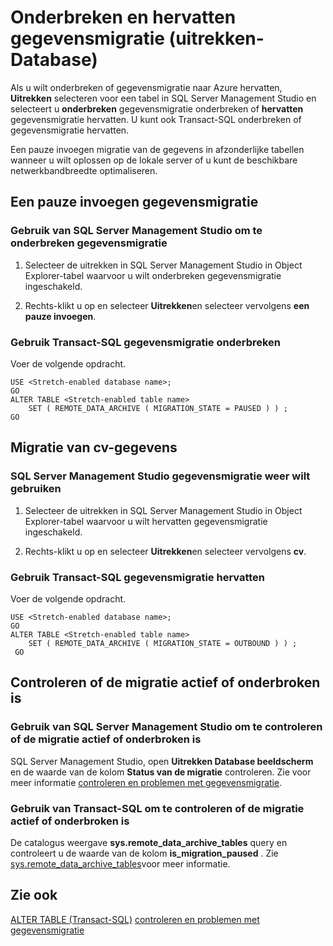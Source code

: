 <properties
    pageTitle="Onderbreken en hervatten gegevensmigratie (uitrekken-Database) | Microsoft Azure"
    description="Informatie over het onderbreken of gegevensmigratie naar Azure hervatten."
    services="sql-server-stretch-database"
    documentationCenter=""
    authors="douglaslMS"
    manager="jhubbard"
    editor=""/>

<tags
    ms.service="sql-server-stretch-database"
    ms.workload="data-management"
    ms.tgt_pltfrm="na"
    ms.devlang="na"
    ms.topic="article"
    ms.date="06/14/2016"
    ms.author="douglasl"/>

# <a name="pause-and-resume-data-migration-stretch-database"></a>Onderbreken en hervatten gegevensmigratie (uitrekken-Database)

Als u wilt onderbreken of gegevensmigratie naar Azure hervatten, **Uitrekken** selecteren voor een tabel in SQL Server Management Studio en selecteert u **onderbreken** gegevensmigratie onderbreken of **hervatten** gegevensmigratie hervatten. U kunt ook Transact\-SQL onderbreken of gegevensmigratie hervatten.

Een pauze invoegen migratie van de gegevens in afzonderlijke tabellen wanneer u wilt oplossen op de lokale server of u kunt de beschikbare netwerkbandbreedte optimaliseren.

## <a name="pause-data-migration"></a>Een pauze invoegen gegevensmigratie

### <a name="use-sql-server-management-studio-to-pause-data-migration"></a>Gebruik van SQL Server Management Studio om te onderbreken gegevensmigratie

1.  Selecteer de uitrekken in SQL Server Management Studio in Object Explorer\-tabel waarvoor u wilt onderbreken gegevensmigratie ingeschakeld.

2.  Rechts\-klikt u op en selecteer **Uitrekken**en selecteer vervolgens **een pauze invoegen**.

### <a name="use-transact-sql-to-pause-data-migration"></a>Gebruik Transact\-SQL gegevensmigratie onderbreken
Voer de volgende opdracht.

```tsql
USE <Stretch-enabled database name>;
GO
ALTER TABLE <Stretch-enabled table name>  
    SET ( REMOTE_DATA_ARCHIVE ( MIGRATION_STATE = PAUSED ) ) ;  
GO
```

## <a name="resume-data-migration"></a>Migratie van cv-gegevens

### <a name="use-sql-server-management-studio-to-resume-data-migration"></a>SQL Server Management Studio gegevensmigratie weer wilt gebruiken

1.  Selecteer de uitrekken in SQL Server Management Studio in Object Explorer\-tabel waarvoor u wilt hervatten gegevensmigratie ingeschakeld.

2.  Rechts\-klikt u op en selecteer **Uitrekken**en selecteer vervolgens **cv**.

### <a name="use-transact-sql-to-resume-data-migration"></a>Gebruik Transact\-SQL gegevensmigratie hervatten
Voer de volgende opdracht.

```tsql
USE <Stretch-enabled database name>;
GO
ALTER TABLE <Stretch-enabled table name>   
    SET ( REMOTE_DATA_ARCHIVE ( MIGRATION_STATE = OUTBOUND ) ) ;  
 GO
```

## <a name="check-whether-migration-is-active-or-paused"></a>Controleren of de migratie actief of onderbroken is

### <a name="use-sql-server-management-studio-to-check-whether-migration-is-active-or-paused"></a>Gebruik van SQL Server Management Studio om te controleren of de migratie actief of onderbroken is
SQL Server Management Studio, open **Uitrekken Database beeldscherm** en de waarde van de kolom **Status van de migratie** controleren. Zie voor meer informatie [controleren en problemen met gegevensmigratie](sql-server-stretch-database-monitor.md).

### <a name="use-transact-sql-to-check-whether-migration-is-active-or-paused"></a>Gebruik van Transact-SQL om te controleren of de migratie actief of onderbroken is
De catalogus weergave **sys.remote_data_archive_tables** query en controleert u de waarde van de kolom **is_migration_paused** . Zie [sys.remote_data_archive_tables](https://msdn.microsoft.com/library/dn935003.aspx)voor meer informatie.

## <a name="see-also"></a>Zie ook

[ALTER TABLE (Transact-SQL)](https://msdn.microsoft.com/library/ms190273.aspx)
[controleren en problemen met gegevensmigratie](sql-server-stretch-database-monitor.md)
